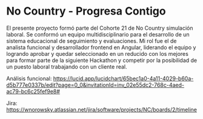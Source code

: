 # No Country - Progresa Contigo
El presente proyecto formó parte del Cohorte 21 de No Country simulación laboral.
Se conformó un equipo multidisciplinario para el desarrollo de un sistema educacional de seguimiento y evaluaciones.
Mi rol fue el de analista funcional y desarrollador frontend en Angular, liderando el equipo y logrando aprobar y quedar seleccionado en un reducido con los mejores
para formar parte de la siguiente Hackathon y competir por la posibilidad de un puesto laboral trabajando con un cliente real.

Análisis funcional:
https://lucid.app/lucidchart/65bec1a0-4a11-4029-b60a-d5b777e0337b/edit?page=0_0&invitationId=inv_02e55dc2-768c-4aed-ac79-bc6c25fef9e8#

Jira:
https://wnorowsky.atlassian.net/jira/software/projects/NC/boards/2/timeline
